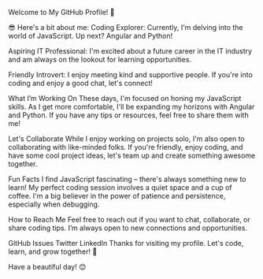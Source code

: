 Welcome to My GitHub Profile! 🌟


😎 Here's a bit about me:
Coding Explorer: Currently, I'm delving into the world of JavaScript. Up next? Angular and Python!

Aspiring IT Professional: I'm excited about a future career in the IT industry and am always on the lookout for learning opportunities.

Friendly Introvert: I enjoy meeting kind and supportive people. If you're into coding and enjoy a good chat, let's connect!

What I’m Working On 
These days, I'm focused on honing my JavaScript skills. As I get more comfortable, I'll be expanding my horizons with Angular and Python. If you have any tips or resources, feel free to share them with me!

Let's Collaborate
While I enjoy working on projects solo, I'm also open to collaborating with like-minded folks. If you're friendly, enjoy coding, and have some cool project ideas, let's team up and create something awesome together.

Fun Facts
I find JavaScript fascinating – there's always something new to learn!
My perfect coding session involves a quiet space and a cup of coffee.
I'm a big believer in the power of patience and persistence, especially when debugging.

How to Reach Me
Feel free to reach out if you want to chat, collaborate, or share coding tips. I’m always open to new connections and opportunities.

GitHub Issues
Twitter
LinkedIn
Thanks for visiting my profile. Let's code, learn, and grow together! 🚀

Have a beautiful day! 😊
